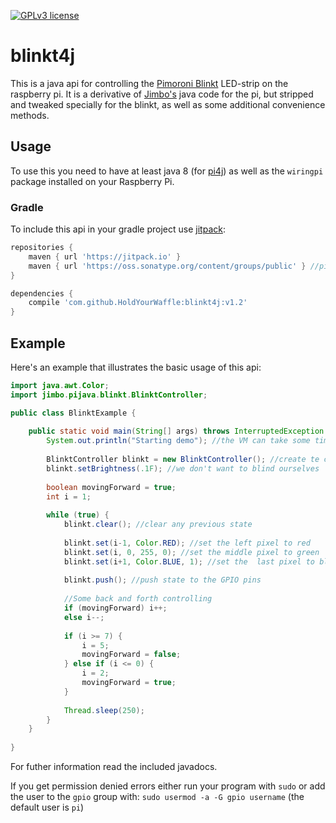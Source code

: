 [![GPLv3 license](https://img.shields.io/badge/License-GPLv3-blue.svg)](http://perso.crans.org/besson/LICENSE.html)

# blinkt4j
This is a java api for controlling the [Pimoroni Blinkt](https://shop.pimoroni.com/products/blinkt) LED-strip on the raspberry pi. It is a derivative of [Jimbo's](https://github.com/hackerjimbo/PiJava) java code for the pi, but stripped and tweaked specially for the blinkt, as well as some additional convenience methods.



## Usage
To use this you need to have at least java 8 (for [pi4j](https://github.com/Pi4J/pi4j)) as well as the `wiringpi` package installed on your Raspberry Pi.

### Gradle
To include this api in your gradle project use [jitpack](https://jitpack.io/):
```gradle
repositories {
	maven { url 'https://jitpack.io' }
	maven { url 'https://oss.sonatype.org/content/groups/public' } //pi4j repository
}

dependencies {
	compile 'com.github.HoldYourWaffle:blinkt4j:v1.2'
}
```

## Example
Here's an example that illustrates the basic usage of this api:
```java
import java.awt.Color;
import jimbo.pijava.blinkt.BlinktController;

public class BlinktExample {
	
	public static void main(String[] args) throws InterruptedException {
		System.out.println("Starting demo"); //the VM can take some time to load on the pi so we print a nice little heads up that we're starting
		
		BlinktController blinkt = new BlinktController(); //create te controller
		blinkt.setBrightness(.1F); //we don't want to blind ourselves
		
		boolean movingForward = true;
		int i = 1;
		
		while (true) {
			blinkt.clear(); //clear any previous state
			
			blinkt.set(i-1, Color.RED); //set the left pixel to red
			blinkt.set(i, 0, 255, 0); //set the middle pixel to green
			blinkt.set(i+1, Color.BLUE, 1); //set the  last pixel to blue at full brightness
			
			blinkt.push(); //push state to the GPIO pins
			
			//Some back and forth controlling
			if (movingForward) i++;
			else i--;
			
			if (i >= 7) {
				i = 5;
				movingForward = false;
			} else if (i <= 0) {
				i = 2;
				movingForward = true;
			}
			
			Thread.sleep(250);
		}
	}
	
}
```

For futher information read the included javadocs.

If you get permission denied errors either run your program with `sudo` or add the user to the `gpio` group with: `sudo usermod -a -G gpio username` (the default user is `pi`)
